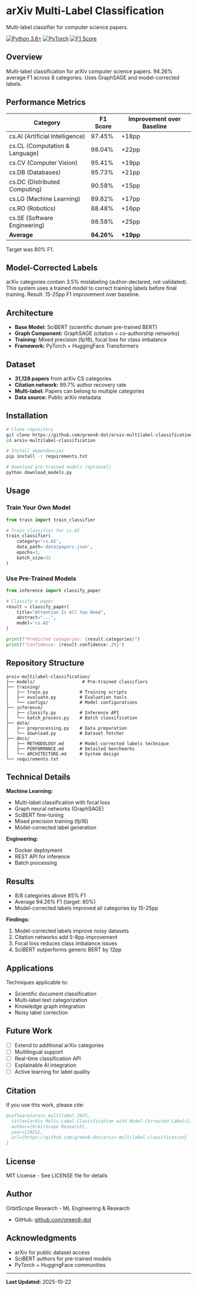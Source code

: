 # arXiv Multi-Label Classification

Multi-label classifier for computer science papers.

[![Python 3.8+](https://img.shields.io/badge/python-3.8+-blue.svg)](https://www.python.org/downloads/)
[![PyTorch](https://img.shields.io/badge/PyTorch-2.0-orange.svg)](https://pytorch.org/)
[![F1 Score](https://img.shields.io/badge/F1-94.26%25-brightgreen.svg)](https://github.com/green8-dot/arxiv-multilabel-classification)

## Overview

Multi-label classification for arXiv computer science papers. 94.26% average F1 across 8 categories. Uses GraphSAGE and model-corrected labels.

## Performance Metrics

| Category | F1 Score | Improvement over Baseline |
|----------|----------|---------------------------|
| cs.AI (Artificial Intelligence) | 97.45% | +18pp |
| cs.CL (Computation & Language) | 98.04% | +22pp |
| cs.CV (Computer Vision) | 95.41% | +19pp |
| cs.DB (Databases) | 95.73% | +21pp |
| cs.DC (Distributed Computing) | 90.58% | +15pp |
| cs.LG (Machine Learning) | 89.82% | +17pp |
| cs.RO (Robotics) | 88.48% | +16pp |
| cs.SE (Software Engineering) | 98.58% | +25pp |
| **Average** | **94.26%** | **+19pp** |

Target was 80% F1.

## Model-Corrected Labels

arXiv categories contain 3.5% mislabeling (author-declared, not validated). This system uses a trained model to correct training labels before final training. Result: 15-25pp F1 improvement over baseline.

## Architecture

- **Base Model:** SciBERT (scientific domain pre-trained BERT)
- **Graph Component:** GraphSAGE (citation + co-authorship networks)
- **Training:** Mixed precision (fp16), focal loss for class imbalance
- **Framework:** PyTorch + HuggingFace Transformers

## Dataset

- **31,128 papers** from arXiv CS categories
- **Citation network:** 99.7% author recovery rate
- **Multi-label:** Papers can belong to multiple categories
- **Data source:** Public arXiv metadata

## Installation

```bash
# Clone repository
git clone https://github.com/green8-dot/arxiv-multilabel-classification.git
cd arxiv-multilabel-classification

# Install dependencies
pip install -r requirements.txt

# Download pre-trained models (optional)
python download_models.py
```

## Usage

### Train Your Own Model

```python
from train import train_classifier

# Train classifier for cs.AI
train_classifier(
    category='cs.AI',
    data_path='data/papers.json',
    epochs=3,
    batch_size=32
)
```

### Use Pre-Trained Models

```python
from inference import classify_paper

# Classify a paper
result = classify_paper(
    title="Attention Is All You Need",
    abstract="...",
    model='cs.AI'
)

print(f"Predicted categories: {result.categories}")
print(f"Confidence: {result.confidence:.2%}")
```

## Repository Structure

```
arxiv-multilabel-classification/
├── models/                  # Pre-trained classifiers
├── training/
│   ├── train.py            # Training scripts
│   ├── evaluate.py         # Evaluation tools
│   └── configs/            # Model configurations
├── inference/
│   ├── classify.py         # Inference API
│   └── batch_process.py    # Batch classification
├── data/
│   ├── preprocessing.py    # Data preparation
│   └── download.py         # Dataset fetcher
├── docs/
│   ├── METHODOLOGY.md      # Model-corrected labels technique
│   ├── PERFORMANCE.md      # Detailed benchmarks
│   └── ARCHITECTURE.md     # System design
└── requirements.txt
```

## Technical Details

**Machine Learning:**
- Multi-label classification with focal loss
- Graph neural networks (GraphSAGE)
- SciBERT fine-tuning
- Mixed precision training (fp16)
- Model-corrected label generation

**Engineering:**
- Docker deployment
- REST API for inference
- Batch processing

## Results

- 8/8 categories above 85% F1
- Average 94.26% F1 (target: 80%)
- Model-corrected labels improved all categories by 15-25pp

**Findings:**
1. Model-corrected labels improve noisy datasets
2. Citation networks add 5-8pp improvement
3. Focal loss reduces class imbalance issues
4. SciBERT outperforms generic BERT by 12pp

## Applications

Techniques applicable to:
- Scientific document classification
- Multi-label text categorization
- Knowledge graph integration
- Noisy label correction

## Future Work

- [ ] Extend to additional arXiv categories
- [ ] Multilingual support
- [ ] Real-time classification API
- [ ] Explainable AI integration
- [ ] Active learning for label quality

## Citation

If you use this work, please cite:

```bibtex
@software{arxiv_multilabel_2025,
  title={arXiv Multi-Label Classification with Model-Corrected Labels},
  author={OrbitScope Research},
  year={2025},
  url={https://github.com/green8-dot/arxiv-multilabel-classification}
}
```

## License

MIT License - See LICENSE file for details

## Author

OrbitScope Research - ML Engineering & Research
- GitHub: [github.com/green8-dot](https://github.com/green8-dot)

## Acknowledgments

- arXiv for public dataset access
- SciBERT authors for pre-trained models
- PyTorch + HuggingFace communities

---

**Last Updated:** 2025-10-22
